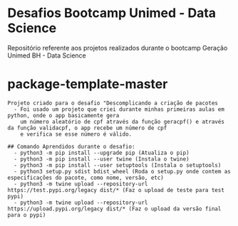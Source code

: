 # Desafios Bootcamp Unimed - Data Science
  Repositório referente aos projetos realizados durante o bootcamp Geração Unimed BH - Data Science

# package-template-master
    Projeto criado para o desafio "Descomplicando a criação de pacotes
      - Foi usado um projeto que criei durante minhas primeiras aulas em python, onde o app basicamente gera 
        um número aleatório de cpf através da função geracpf() e através da função validacpf, o app recebe um número de cpf
        e verifica se esse número é válido.
    
    ## Comando Aprendidos durante o desafio:
      - python3 -m pip install --upgrade pip (Atualiza o pip)
      - python3 -m pip install --user twine (Instala o twine)
      - python3 -m pip install --user setuptools (Instala o setuptools)
      - python3 setup.py sdist bdist_wheel (Roda o setup.py onde contem as especificações do pacote, como nome, versão, etc)
      - python3 -m twine upload --repository-url https://test.pypi.org/legacy dist/* (Faz o upload de teste para test pypi)
      - python3 -m twine upload --repository-url https://upload.pypi.org/legacy dist/* (Faz o upload da versão final para o pypi)

